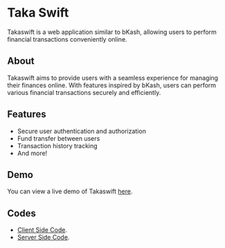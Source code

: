 # Taka Swift

Takaswift is a web application similar to bKash, allowing users to perform financial transactions conveniently online.

## About

Takaswift aims to provide users with a seamless experience for managing their finances online. With features inspired by bKash, users can perform various financial transactions securely and efficiently.

## Features

- Secure user authentication and authorization
- Fund transfer between users
- Transaction history tracking
- And more!

## Demo

You can view a live demo of Takaswift [here](https://takaswift.netlify.app/).

## Codes

- [Client Side Code](https://github.com/sumonkaysar/takaSwift/).
- [Server Side Code](https://github.com/sumonkaysar/takaSwift-server/).